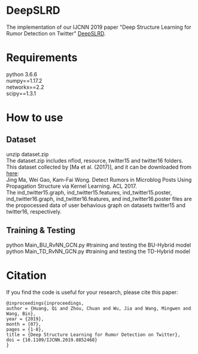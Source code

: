 # DeepSLRD
The implementation of our IJCNN 2019 paper "Deep Structure Learning for Rumor Detection on Twitter" [DeepSLRD](https://www.researchgate.net/publication/336169139_Deep_Structure_Learning_for_Rumor_Detection_on_Twitter).
# Requirements
python 3.6.6  
numpy==1.17.2  
networkx==2.2  
scipy==1.3.1
# How to use
## Dataset
unzip dataset.zip  
The dataset.zip includes nflod, resource, twitter15 and twitter16 folders. This dataset collected by [Ma et al. (2017)], and it can be downloaded from [here](https://www.dropbox.com/s/7ewzdrbelpmrnxu/rumdetect2017.zip?dl=0):  
Jing Ma, Wei Gao, Kam-Fai Wong. Detect Rumors in Microblog Posts Using Propagation Structure via Kernel Learning. ACL 2017.  
The ind_twitter15.graph, ind_twitter15.features, ind_twitter15.poster, ind_twitter16.graph, ind_twitter16.features, and ind_twitter16.poster files are the propocessed data of user behavious graph on datasets twitter15 and twitter16, respectively.  
## Training & Testing
python Main_BU_RvNN_GCN.py #training and testing the BU-Hybrid model  
python Main_TD_RvNN_GCN.py #training and testing the TD-Hybrid model
# Citation
If you find the code is useful for your research, please cite this paper:  
<pre><code>@inproceedings{inproceedings,
author = {Huang, Qi and Zhou, Chuan and Wu, Jia and Wang, Mingwen and Wang, Bin},
year = {2019},
month = {07},
pages = {1-8},
title = {Deep Structure Learning for Rumor Detection on Twitter},
doi = {10.1109/IJCNN.2019.8852468}
}</code></pre>
